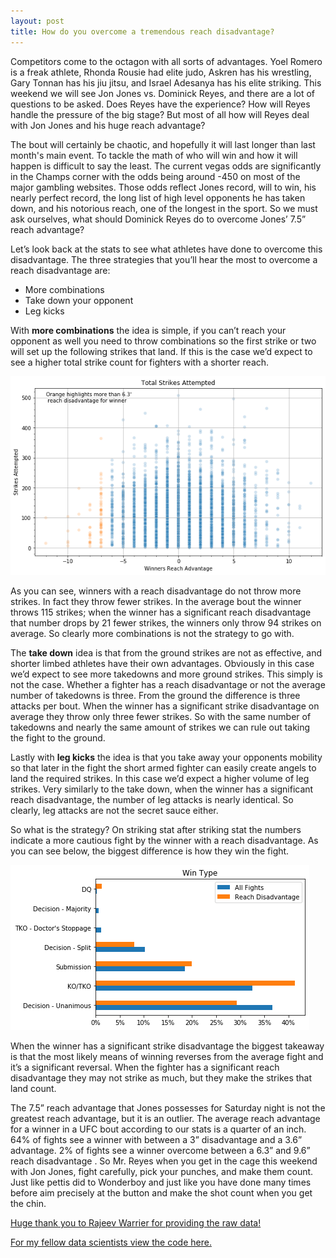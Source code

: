 ```yaml
---
layout: post
title: How do you overcome a tremendous reach disadvantage?
---
```


Competitors come to the octagon with all sorts of advantages.  Yoel Romero is a freak athlete, Rhonda Rousie had elite judo, Askren has his wrestling, Gary Tonnan has his jiu jitsu, and Israel Adesanya has his elite striking.  This weekend we will see Jon Jones vs. Dominick Reyes, and there are a lot of questions to be asked.  Does Reyes have the experience?  How will Reyes handle the pressure of the big stage? But most of all how will Reyes deal with Jon Jones and his huge reach advantage?

The bout will certainly be chaotic, and hopefully it will last longer than last month's main event.  To tackle the math of who will win and how it will happen is difficult to say the least.  The current vegas odds are significantly in the Champs corner with the odds being around -450 on most of the major gambling websites.  Those odds reflect Jones record, will to win, his nearly perfect record, the long list of high level opponents he has taken down, and his notorious reach, one of the longest in the sport.  So we must ask ourselves, what should Dominick Reyes do to overcome Jones’ 7.5” reach advantage?

Let’s look back at the stats to see what athletes have done to overcome this disadvantage.  The three strategies that you’ll hear the most to overcome a reach disadvantage are:

* More combinations
* Take down your opponent
* Leg kicks


With **more combinations** the idea is simple, if you can’t reach your opponent as well you need to throw combinations so the first strike or two will set up the following strikes that land.  If this is the case we’d expect to see a higher total strike count  for fighters with a shorter reach.  

![Strikes Attempted Scatter Plot](https://github.com/CJRicciardi/CJRicciardi.github.io/blob/master/img/w_tot_str_scatter.png?raw=true)

As you can see, winners with a reach disadvantage do not throw more strikes. In fact they throw fewer strikes.  In the average bout the winner throws 115 strikes; when the winner has a significant reach disadvantage that number drops by 21 fewer strikes, the winners only throw 94 strikes on average.  So clearly more combinations is not the strategy to go with.

The **take down** idea is that from the ground strikes are not as effective, and shorter limbed athletes have their own advantages.  Obviously in this case we’d expect to see more takedowns and more ground strikes.  This simply is not the case.  Whether a fighter has a reach disadvantage or not the average number of takedowns is three.  From the ground the difference is three attacks per bout.   When the winner has a significant strike disadvantage on average they throw only three fewer strikes.  So with the same number of takedowns and nearly the same amount of strikes we can rule out taking the fight to the ground.

Lastly with **leg kicks** the idea is that you take away your opponents mobility so that later in the fight the short armed fighter can easily create angels to land the required strikes.  In this case we’d expect a higher volume of leg strikes.  Very similarly to the take down, when the winner has a significant reach disadvantage, the number of leg attacks is nearly identical.  So clearly, leg attacks are not the secret sauce either.  

So what is the strategy?  On striking stat after striking stat the numbers indicate a more cautious fight by the winner with a reach disadvantage.  As you can see below, the biggest difference is how they win the fight.  

![Win By Bar Chart](https://github.com/CJRicciardi/CJRicciardi.github.io/blob/master/img/win_by_barh.png?raw=true)

When the winner has a significant strike disadvantage the biggest takeaway is that the most likely means of winning reverses from the average fight and it’s a significant reversal.  When the fighter has a significant reach disadvantage they may not strike as much, but they make the strikes that land count.  

The 7.5” reach advantage that Jones possesses for Saturday night is not the greatest reach advantage, but it is an outlier.  The average reach advantage for a winner in a UFC bout according to our stats is a quarter of an inch.  64% of fights see a winner with between a 3” disadvantage and a 3.6” advantage.  2% of fights see a winner overcome between a 6.3” and 9.6” reach disadvantage .  So Mr. Reyes when you get in the cage this weekend with Jon Jones, fight carefully, pick your punches, and make them count.  Just like pettis did to Wonderboy and just like you have done many times before aim precisely at the button and make the shot count when you get the chin.

[Huge thank you to Rajeev Warrier for providing the raw data!](https://www.kaggle.com/rajeevw/ufcdata)

[For my fellow data scientists view the code here.](https://colab.research.google.com/drive/1-hagV30aqImR7O9ocydaXvsYRv7ItaJ_)
